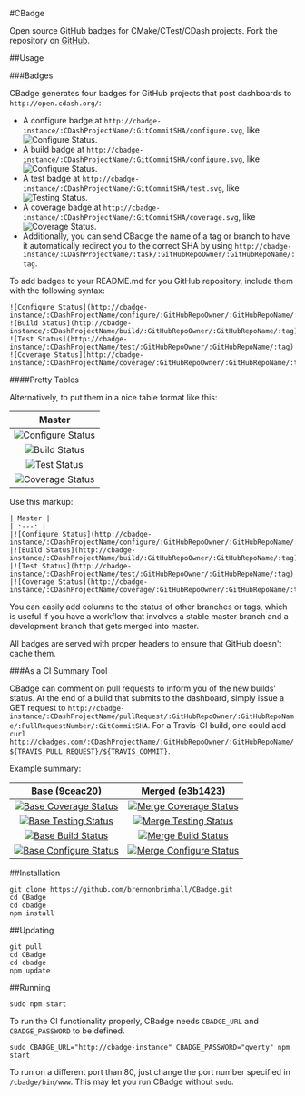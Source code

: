 #CBadge

Open source GitHub badges for CMake/CTest/CDash projects.  Fork the repository on [GitHub](http://github.com/brennonbrimhall/CBadge).


##Usage

###Badges

CBadge generates four badges for GitHub projects that post dashboards to `http://open.cdash.org/`:
  * A configure badge at `http://cbadge-instance/:CDashProjectName/:GitCommitSHA/configure.svg`, like ![Configure Status](http://img.shields.io/badge/configure-passing-brightgreen.svg).
  * A build badge at `http://cbadge-instance/:CDashProjectName/:GitCommitSHA/configure.svg`, like ![Configure Status](http://img.shields.io/badge/build-passing-brightgreen.svg).
  * A test badge at `http://cbadge-instance/:CDashProjectName/:GitCommitSHA/test.svg`, like ![Testing Status](http://img.shields.io/badge/tests-10%-red.svg).
  * A coverage badge at `http://cbadge-instance/:CDashProjectName/:GitCommitSHA/coverage.svg`, like ![Coverage Status](http://img.shields.io/badge/coverage-60%-yellow.svg).
  * Additionally, you can send CBadge the name of a tag or branch to have it automatically redirect you to the correct SHA by using `http://cbadge-instance/:CDashProjectName/:task/:GitHubRepoOwner/:GitHubRepoName/:tag`.

To add badges to your README.md for you GitHub repository, include them with the following syntax:

```
![Configure Status](http://cbadge-instance/:CDashProjectName/configure/:GitHubRepoOwner/:GitHubRepoName/:tag)
![Build Status](http://cbadge-instance/:CDashProjectName/build/:GitHubRepoOwner/:GitHubRepoName/:tag)
![Test Status](http://cbadge-instance/:CDashProjectName/test/:GitHubRepoOwner/:GitHubRepoName/:tag)
![Coverage Status](http://cbadge-instance/:CDashProjectName/coverage/:GitHubRepoOwner/:GitHubRepoName/:tag)
```

####Pretty Tables

Alternatively, to put them in a nice table format like this:

| Master |
| :---: |
|![Configure Status](http://cbadges.com/Remus/configure/robertmaynard/Remus/master)|
|![Build Status](http://cbadges.com/Remus/build/robertmaynard/Remus/master)|
|![Test Status](http://cbadges.com/Remus/test/robertmaynard/Remus/master)|
|![Coverage Status](http://cbadges.com/Remus/coverage/robertmaynard/Remus/master)|

Use this markup:

```
| Master |
| :---: |
|![Configure Status](http://cbadge-instance/:CDashProjectName/configure/:GitHubRepoOwner/:GitHubRepoName/:tag)|
|![Build Status](http://cbadge-instance/:CDashProjectName/build/:GitHubRepoOwner/:GitHubRepoName/:tag)|
|![Test Status](http://cbadge-instance/:CDashProjectName/test/:GitHubRepoOwner/:GitHubRepoName/:tag)|
|![Coverage Status](http://cbadge-instance/:CDashProjectName/coverage/:GitHubRepoOwner/:GitHubRepoName/:tag)|

```

You can easily add columns to the status of other branches or tags, which is useful if you have a workflow that involves a stable master branch and a development branch that gets merged into master.

All badges are served with proper headers to ensure that GitHub doesn't cache them.

###As a CI Summary Tool

CBadge can comment on pull requests to inform you of the new builds' status.  At the end of a build that submits to the dashboard, simply issue a GET request to `http://cbadge-instance/:CDashProjectName/pullRequest/:GitHubRepoOwner/:GitHubRepoName/:PullRequestNumber/:GitCommitSHA`.  For a Travis-CI build, one could add `curl http://cbadges.com/:CDashProjectName/:GitHubRepoOwner/:GitHubRepoName/${TRAVIS_PULL_REQUEST}/${TRAVIS_COMMIT}`.

Example summary:

| Base (9ceac20) | Merged (e3b1423)|
|:---:|:---:|
|[![Base Coverage Status](http://cbadges.com/Remus/coverage/9ceac202d5c6f07b7e00f4ec50c89d19b706f30c)](http://open.cdash.org/index.php?project=Remus)|[![Merge Coverage Status](http://cbadges.com/Remus/coverage/e3b14231efa176335fbf684eee9684a98a7d7433)](http://open.cdash.org/index.php?project=Remus)
|[![Base Testing Status](http://cbadges.com/Remus/test/9ceac202d5c6f07b7e00f4ec50c89d19b706f30c)](http://open.cdash.org/index.php?project=Remus)|[![Merge Testing Status](http://cbadges.com/Remus/test/e3b14231efa176335fbf684eee9684a98a7d7433)](http://open.cdash.org/index.php?project=Remus)
|[![Base Build Status](http://cbadges.com/Remus/build/9ceac202d5c6f07b7e00f4ec50c89d19b706f30c)](http://open.cdash.org/index.php?project=Remus)|[![Merge Build Status](http://cbadges.com/Remus/build/e3b14231efa176335fbf684eee9684a98a7d7433)](http://open.cdash.org/index.php?project=Remus)
|[![Base Configure Status](http://cbadges.com/Remus/configure/9ceac202d5c6f07b7e00f4ec50c89d19b706f30c)](http://open.cdash.org/index.php?project=Remus)|[![Merge Configure Status](http://cbadges.com/Remus/configure/e3b14231efa176335fbf684eee9684a98a7d7433)](http://open.cdash.org/index.php?project=Remus)

##Installation
```
git clone https://github.com/brennonbrimhall/CBadge.git
cd CBadge
cd cbadge
npm install
```

##Updating
```
git pull
cd CBadge
cd cbadge
npm update
```

##Running
```
sudo npm start
```

To run the CI functionality properly, CBadge needs `CBADGE_URL` and `CBADGE_PASSWORD` to be defined.

```
sudo CBADGE_URL="http://cbadge-instance" CBADGE_PASSWORD="qwerty" npm start
```

To run on a different port than 80, just change the port number specified in `/cbadge/bin/www`.  This may let you run CBadge without `sudo`.

